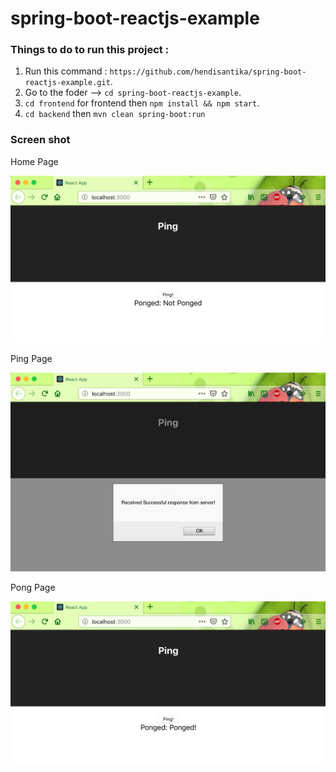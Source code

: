 # spring-boot-reactjs-example

### Things to do to run this project :

1. Run this command : `https://github.com/hendisantika/spring-boot-reactjs-example.git`.
2. Go to the foder --> `cd spring-boot-reactjs-example`.
3. `cd frontend` for frontend then `npm install && npm start`.
3. `cd backend` then `mvn clean spring-boot:run`

### Screen shot

Home Page

![Home Page](img/home.png "Home Page")

Ping Page

![Pong Page](img/pong1.png "Ping Page")

Pong Page

![Pong Page](img/pong2.png "Pong Page")